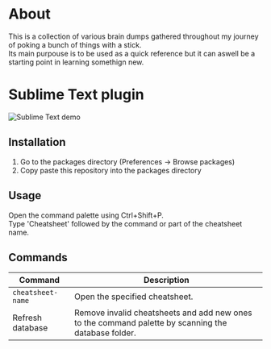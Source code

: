 # About

This is a collection of various brain dumps gathered throughout my journey of poking a bunch of things with a stick.  
Its main purpouse is to be used as a quick reference but it can aswell be a starting point in learning somethign new.


# Sublime Text plugin

![Sublime Text demo](https://cloud.githubusercontent.com/assets/5860071/9787794/3904d4b8-57ce-11e5-96da-b0c34b2ce8a1.gif)

## Installation

1. Go to the packages directory (Preferences -> Browse packages)
2. Copy paste this repository into the packages directory


## Usage

Open the command palette using Ctrl+Shift+P.  
Type 'Cheatsheet' followed by the command or part of the cheatsheet name.


## Commands

| Command | Description
| --- | ---
| `cheatsheet-name` | Open the specified cheatsheet.
| Refresh database | Remove invalid cheatsheets and add new ones to the command palette by scanning the database folder.
